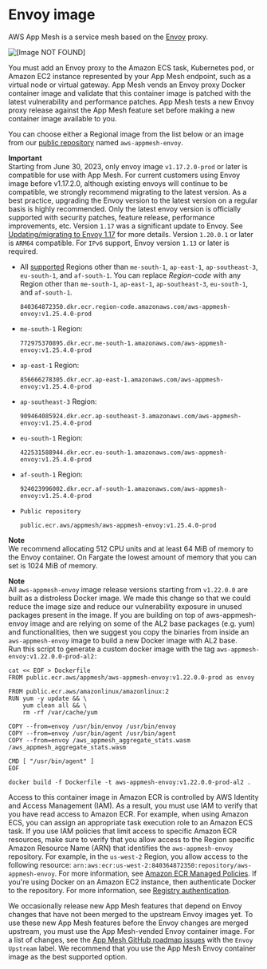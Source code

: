 # Envoy image<a name="envoy"></a>

AWS App Mesh is a service mesh based on the [Envoy](https://www.envoyproxy.io/) proxy\.

![\[Image NOT FOUND\]](http://docs.aws.amazon.com/app-mesh/latest/userguide/images/proxy.png)

You must add an Envoy proxy to the Amazon ECS task, Kubernetes pod, or Amazon EC2 instance represented by your App Mesh endpoint, such as a virtual node or virtual gateway\. App Mesh vends an Envoy proxy Docker container image and validate that this container image is patched with the latest vulnerability and performance patches\. App Mesh tests a new Envoy proxy release against the App Mesh feature set before making a new container image available to you\.

You can choose either a Regional image from the list below or an image from our [public repository](https://gallery.ecr.aws/appmesh/aws-appmesh-envoy) named `aws-appmesh-envoy`\.

**Important**  
Starting from June 30, 2023, only envoy image `v1.17.2.0-prod` or later is compatible for use with App Mesh\. For current customers using Envoy image before v1\.17\.2\.0, although existing envoys will continue to be compatible, we strongly recommend migrating to the latest version\.
As a best practice, upgrading the Envoy version to the latest version on a regular basis is highly recommended\. Only the latest envoy version is officially supported with security patches, feature release, performance improvements, etc\.
Version `1.17` was a significant update to Envoy\. See [Updating/migrating to Envoy 1\.17](https://docs.aws.amazon.com/app-mesh/latest/userguide/1.17-migration.html) for more details\.
Version `1.20.0.1` or later is `ARM64` compatible\.
For `IPv6` support, Envoy version `1.13` or later is required\.
+ All [supported](https://docs.aws.amazon.com/general/latest/gr/appmesh.html) Regions other than `me-south-1`, `ap-east-1`, `ap-southeast-3`, `eu-south-1`, and `af-south-1`\. You can replace *Region\-code* with any Region other than `me-south-1`, `ap-east-1`, `ap-southeast-3`, `eu-south-1`, and `af-south-1`\. 

  ```
  840364872350.dkr.ecr.region-code.amazonaws.com/aws-appmesh-envoy:v1.25.4.0-prod
  ```
+ `me-south-1` Region:

  ```
  772975370895.dkr.ecr.me-south-1.amazonaws.com/aws-appmesh-envoy:v1.25.4.0-prod
  ```
+ `ap-east-1` Region:

  ```
  856666278305.dkr.ecr.ap-east-1.amazonaws.com/aws-appmesh-envoy:v1.25.4.0-prod
  ```
+ `ap-southeast-3` Region:

  ```
  909464085924.dkr.ecr.ap-southeast-3.amazonaws.com/aws-appmesh-envoy:v1.25.4.0-prod
  ```
+ `eu-south-1` Region:

  ```
  422531588944.dkr.ecr.eu-south-1.amazonaws.com/aws-appmesh-envoy:v1.25.4.0-prod
  ```
+ `af-south-1` Region:

  ```
  924023996002.dkr.ecr.af-south-1.amazonaws.com/aws-appmesh-envoy:v1.25.4.0-prod
  ```
+ `Public repository`

  ```
  public.ecr.aws/appmesh/aws-appmesh-envoy:v1.25.4.0-prod
  ```

**Note**  
We recommend allocating 512 CPU units and at least 64 MiB of memory to the Envoy container\. On Fargate the lowest amount of memory that you can set is 1024 MiB of memory\.

**Note**  
All `aws-appmesh-envoy` image release versions starting from `v1.22.0.0` are built as a distroless Docker image\. We made this change so that we could reduce the image size and reduce our vulnerability exposure in unused packages present in the image\. If you are building on top of aws\-appmesh\-envoy image and are relying on some of the AL2 base packages \(e\.g\. yum\) and functionalities, then we suggest you copy the binaries from inside an `aws-appmesh-envoy` image to build a new Docker image with AL2 base\.  
Run this script to generate a custom docker image with the tag `aws-appmesh-envoy:v1.22.0.0-prod-al2:`  

```
cat << EOF > Dockerfile
FROM public.ecr.aws/appmesh/aws-appmesh-envoy:v1.22.0.0-prod as envoy

FROM public.ecr.aws/amazonlinux/amazonlinux:2
RUN yum -y update && \
    yum clean all && \
    rm -rf /var/cache/yum

COPY --from=envoy /usr/bin/envoy /usr/bin/envoy
COPY --from=envoy /usr/bin/agent /usr/bin/agent
COPY --from=envoy /aws_appmesh_aggregate_stats.wasm /aws_appmesh_aggregate_stats.wasm

CMD [ "/usr/bin/agent" ]
EOF

docker build -f Dockerfile -t aws-appmesh-envoy:v1.22.0.0-prod-al2 .
```

Access to this container image in Amazon ECR is controlled by AWS Identity and Access Management \(IAM\)\. As a result, you must use IAM to verify that you have read access to Amazon ECR\. For example, when using Amazon ECS, you can assign an appropriate task execution role to an Amazon ECS task\. If you use IAM policies that limit access to specific Amazon ECR resources, make sure to verify that you allow access to the Region specific Amazon Resource Name \(ARN\) that identifies the `aws-appmesh-envoy` repository\. For example, in the `us-west-2` Region, you allow access to the following resource: `arn:aws:ecr:us-west-2:840364872350:repository/aws-appmesh-envoy`\. For more information, see [Amazon ECR Managed Policies](https://docs.aws.amazon.com/AmazonECR/latest/userguide/ecr_managed_policies.html)\. If you're using Docker on an Amazon EC2 instance, then authenticate Docker to the repository\. For more information, see [Registry authentication](https://docs.aws.amazon.com/AmazonECR/latest/userguide/Registries.html#registry_auth)\.

We occasionally release new App Mesh features that depend on Envoy changes that have not been merged to the upstream Envoy images yet\. To use these new App Mesh features before the Envoy changes are merged upstream, you must use the App Mesh\-vended Envoy container image\. For a list of changes, see the [App Mesh GitHub roadmap issues](https://github.com/aws/aws-app-mesh-roadmap/labels/Envoy%20Upstream) with the `Envoy Upstream` label\. We recommend that you use the App Mesh Envoy container image as the best supported option\.